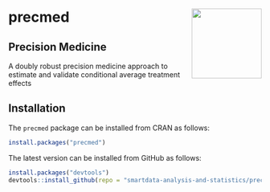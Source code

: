 <!-- README.md is generated from README.Rmd using knitr. Please edit that file -->

# precmed <img src='https://fromdatatowisdom.com/images/precmed_sticker.jpg' align="right" height="139" />

## Precision Medicine

A doubly robust precision medicine approach to estimate and validate
conditional average treatment effects

## Installation

The `precmed` package can be installed from CRAN as follows:

``` r
install.packages("precmed")
```

The latest version can be installed from GitHub as follows:

``` r
install.packages("devtools")
devtools::install_github(repo = "smartdata-analysis-and-statistics/precmed")
```
